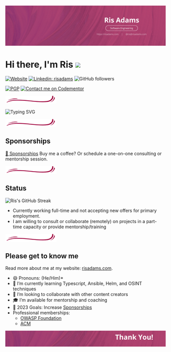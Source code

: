 ![Header: risadams.com](https://raw.githubusercontent.com/risadams/risadams/master/img/cover.png)

# Hi there, I'm Ris <img src="https://raw.githubusercontent.com/MartinHeinz/MartinHeinz/master/wave.gif" width="35px" />

[![Website](https://img.shields.io/website?label=risadams.com&style=for-the-badge&url=https%3A%2F%2Frisadams.com)](https://risadams.com) [![Linkedin: risadams](https://img.shields.io/badge/-risadams-blue?style=for-the-badge&logo=Linkedin&logoColor=white&link=https://www.linkedin.com/in/risadams/)](https://www.linkedin.com/in/risadams/) ![GitHub followers](https://img.shields.io/github/followers/risadams?label=Github%20Followers&style=for-the-badge)

[![PGP](https://badgen.net/keybase/pgp/risadams)](https://keybase.io/risadams) [![Contact me on Codementor](https://www.codementor.io/m-badges/risadams/book-session.svg)](https://www.codementor.io/@risadams?refer=badge)

![Decorative line:](https://raw.githubusercontent.com/risadams/risadams/master/img/hr.png)

![Typing SVG](https://readme-typing-svg.herokuapp.com/?center=false&font=Poppins&size=22&multiline=true&height=90&color=F22A85&lines=Changing+the+world+with+software;Always+learning,+Always+Adapting;Unapologetically+Awesome)

![Decorative line:](https://raw.githubusercontent.com/risadams/risadams/master/img/hr.png)

## Sponsorships

[💖 Sponsorships](https://github.com/sponsors/risadams)
Buy me a coffee? Or schedule a one-on-one consulting or mentorship session.

![Decorative line:](https://raw.githubusercontent.com/risadams/risadams/master/img/hr.png)

## Status

![Ris's GitHub Streak](https://github-readme-streak-stats.herokuapp.com/?user=risadams&theme=radical)

- Currently working full-time and not accepting new offers for primary employment.
- I am willing to consult or collaborate (remotely) on projects in a part-time capacity or provide mentorship/training

<!-- ## Latest Blog Posts -->

<!-- BLOG-POST-LIST:START -->
<!-- BLOG-POST-LIST:END -->

![Decorative line:](https://raw.githubusercontent.com/risadams/risadams/master/img/hr.png)

## Please get to know me

Read more about me at my website: [risadams.com](https://risadams.com).

- 😄 Pronouns: (He/Him)*
- 🌱 I’m currently learning Typescript, Ansible, Helm, and OSINT techniques
- 👯 I’m looking to collaborate with other content creators
- 🎓 I’m available for mentorship and coaching
- 🥅 2023 Goals: Increase [Sponsorships](https://github.com/sponsors/risadams?o=esb)
- Professional memberships:
  - [OWASP Foundation](https://owasp.org/membership/)
  - [ACM](https://www.acm.org/membership)

![Footer: Thanks!](https://raw.githubusercontent.com/risadams/risadams/master/img/footer.png)
